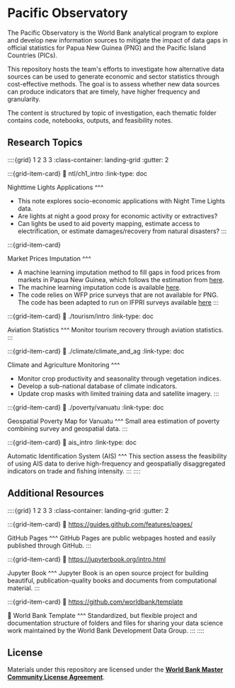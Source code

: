 # Pacific Observatory

The Pacific Observatory is the World Bank analytical program to explore and develop new information sources to mitigate the impact of data gaps in official statistics for Papua New Guinea (PNG) and the Pacific Island Countries (PICs).

This repository hosts the team's efforts to investigate how alternative data sources can be used to generate economic and sector statistics through cost-effective methods. The goal is to assess whether new data sources can produce indicators that are timely, have higher frequency and granularity.

The content is structured by topic of investigation, each thematic folder contains code, notebooks, outputs, and feasibility notes.

## Research Topics

::::{grid} 1 2 3 3
:class-container: landing-grid
:gutter: 2

:::{grid-item-card}
:link: ntl/ch1_intro
:link-type: doc

Nighttime Lights Applications
^^^

- This note explores socio-economic applications with Night Time Lights data.
- Are lights at night a good proxy for economic activity or extractives?
- Can lights be used to aid poverty mapping, estimate access to electrification, or estimate damages/recovery from natural disasters?
:::

:::{grid-item-card}

Market Prices Imputation
^^^

- A machine learning imputation method to fill gaps in food prices from markets in Papua New Guinea, which follows the estimation from [here](https://openknowledge.worldbank.org/handle/10986/36778).
- The machine learning imputation code is available [here](https://github.com/worldbank/Food-Price-Estimation). 
- The code relies on WFP price surveys that are not available for PNG. The code has been adapted to run on IFPRI surveys available [here](https://www.ifpri.org/project/fresh-food-price-analysis-papua-new-guinea)
:::

:::{grid-item-card}
:link: ./tourism/intro
:link-type: doc

Aviation Statistics
^^^
Monitor tourism recovery through aviation statistics.
:::

:::{grid-item-card}
:link: ./climate/climate_and_ag
:link-type: doc

Climate and Agriculture Monitoring
^^^

- Monitor crop productivity and seasonality through vegetation indices. 
- Develop a sub-national database of climate indicators.  
- Update crop masks with limited training data and satellite imagery.
:::

:::{grid-item-card}
:link: ./poverty/vanuatu
:link-type: doc

Geospatial Poverty Map for Vanuatu
^^^
Small area estimation of poverty combining survey and geospatial data.
:::

:::{grid-item-card}
:link: ais_intro
:link-type: doc

Automatic Identification System (AIS)
^^^
This section assess the feasibility of using AIS data to derive high-frequency and geospatially disaggregated indicators on trade and fishing intensity.
:::
::::

<!-- 🔖 [**Night Time Lights Applications**](./ntl/ch1_intro.md)
> This note explores socio-economic applications with Night Time Lights data.  
> Are lights at night a good proxy for economic activity or extractives?  
> Can lights be used to aid poverty mapping, estimate access to electrification, or estimate damages/recovery from natural disasters?

🔖 **Market Prices Imputation**
> A machine learning imputation method to fill gaps in food prices from markets in Papua New Guinea.

This follows the estimation proposed by

[Andree, Bo Pieter Johannes. 2021. Estimating Food Price Inflation from Partial Surveys. Policy Research Working Paper;No. 9886. World Bank, Washington, DC. © World Bank.](https://openknowledge.worldbank.org/handle/10986/36778) License: CC BY 3.0 IGO.

[URI](http://hdl.handle.net/10986/36778)

The machine learning imputation code is available [here](https://github.com/worldbank/Food-Price-Estimation)

The code relies on WFP price surveys that are not available for PNG. The code has been adapted to run on IFPRI surveys available [here](https://www.ifpri.org/project/fresh-food-price-analysis-papua-new-guinea)

🔖 [**Aviation Statistics**](./tourism/intro)
> Monitor tourism recovery through aviation statistics.

🔖 [**Climate and Agriculture Monitoring**](./climate/climate_and_ag.md)
> Monitor crop productivity and seasonality through vegetation indices.  
> Develop a sub-national database of climate indicators.  
> Update crop masks with limited training data and satellite imagery.  

🔖 [**Automatic Identification System (AIS)**](./ais_intro.md)
> This section assess the feasibility of using AIS data to derive high-frequency and geospatially disaggregated indicators on trade and fishing intensity.

🔖 [**Geospatial Poverty Maps**](./poverty/vanuatu)
> Small area estimation of poverty combining survey and geospatial data.

🔖 [**Project Targeting Index**](https://ifeanyi-edochie.shinyapps.io/pciPTI/)
> Geospatial variables for project targeting. -->

## Additional Resources

::::{grid} 1 2 3 3
:class-container: landing-grid
:gutter: 2

:::{grid-item-card}
:link: https://guides.github.com/features/pages/

GitHub Pages
^^^
GitHub Pages are public webpages hosted and easily published through GitHub.
:::

:::{grid-item-card}
:link: https://jupyterbook.org/intro.html

Jupyter Book
^^^
Jupyter Book is an open source project for building beautiful, publication-quality books and documents from computational material.
:::


:::{grid-item-card}
:link: https://github.com/worldbank/template

🚀 World Bank Template
^^^
Standardized, but flexible project and documentation structure of folders and files for sharing your data science work maintained by the World Bank Development Data Group.
:::
::::

## License

Materials under this repository are licensed under the [**World Bank Master Community License Agreement**](../LICENSE.md).
